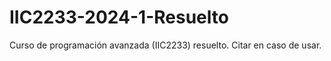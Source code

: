 # IIC2233-2024-1-Resuelto
Curso de programación avanzada (IIC2233) resuelto. Citar en caso de usar.

